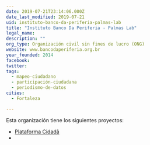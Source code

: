 ```yaml
---
date: 2019-07-21T23:14:06.000Z
date_last_modified: 2019-07-21
uid: instituto-banco-da-periferia-palmas-lab
title: "Instituto Banco Da Periferia - Palmas Lab"
legal_name: 
description: ""
org_type: Organización civil sin fines de lucro (ONG)
website: www.bancodaperiferia.org.br
year_founded: 2014
facebook: 
twitter: 
tags:
  - mapeo-ciudadano
  - participación-ciudadana
  - periodismo-de-datos
cities: 
  - Fortaleza

---
```


Esta organización tiene los siguientes proyectos:

- [Plataforma Cidadã](/proyectos/plataforma-cidadã)
- [](/proyectos/plataforma-cidadã)
